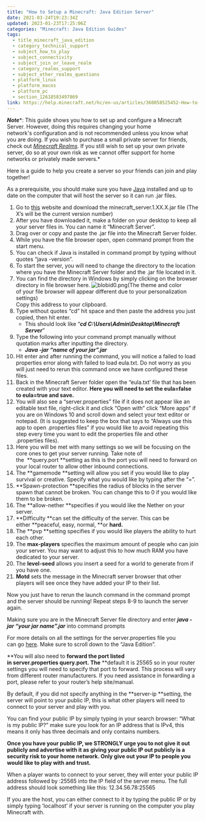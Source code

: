 ```yaml
---
title: "How to Setup a Minecraft: Java Edition Server"
date: 2021-03-24T19:23:34Z
updated: 2023-01-23T17:25:06Z
categories: "Minecraft: Java Edition Guides"
tags:
  - title_minecraft_java_edition
  - category_technical_support
  - subject_how_to_play
  - subject_connectivity
  - subject_join_or_leave_realm
  - category_realms_support
  - subject_other_realms_questions
  - platform_linux
  - platform_macos
  - platform_pc
  - section_12618583497869
link: https://help.minecraft.net/hc/en-us/articles/360058525452-How-to-Setup-a-Minecraft-Java-Edition-Server
---
```


***Note****: This guide shows you how to set up and configure a Minecraft Server. However, doing this requires changing your home network's configuration and is not recommended unless you know what you are doing. If you wish to purchase a small private server for friends, check out *[Minecraft Realms](https://www.minecraft.net/en-us/realms)*. If you still wish to set up your own private server, do so at your own risk as we cannot offer support for home networks or privately made servers.* 

Here is a guide to help you create a server so your friends can join and play together!  

As a prerequisite, you should make sure you have [Java](https://www.java.com/en/) installed and up to date on the computer that will host the server so it can run .jar files. 

1.  Go to [this](https://www.minecraft.net/en-us/download/server/) website and download the minecraft_server.1.XX.X.jar file (The X’s will be the current version number) 
2.  After you have downloaded it, make a folder on your desktop to keep all your server files in. You can name it “Minecraft Server”. 
3.  Drag over or copy and paste the .jar file into the Minecraft Server folder. 
4.  While you have the file browser open, open command prompt from the start menu.  
5.  You can check if Java is installed in command prompt by typing without quotes “java -version”. 
6.  To start the server, you will need to change the directory to the location where you have the Minecraft Server folder and the .jar file located in it. 
7.  You can find the directory in Windows by simply clicking on the browser directory in file browser here. ![blobid0.png](https://minecrafthelp.zendesk.com/hc/article_attachments/360090550171/blobid0.png)(The theme and color of your file browser will appear different due to your personalization settings)   
    Copy this address to your clipboard. 
8.  Type without quotes “cd” hit space and then paste the address you just copied, then hit enter. 
    - This should look like “***cd C:\Users\Admin\Desktop\Minecraft Server***” 
9.  Type the following into your command prompt manually without quotation marks after inputting the directory. 
    - ***Java -jar “name of your jar”.jar*** 
10. Hit enter and after running the command, you will notice a failed to load properties error along with failed to load eula.txt. Do not worry as you will just need to rerun this command once we have configured these files. 
11. Back in the Minecraft Server folder open the “eula.txt’ file that has been created with your text editor. **Here you will need to set the eula=false to eula=true and save.** 
12. You will also see a “server.properties” file if it does not appear like an editable text file, right-click it and click “Open with” click “More apps” if you are on Windows 10 and scroll down and select your text editor or notepad. (It is suggested to keep the box that says to “Always use this app to open .properties files” if you would like to avoid repeating this step every time you want to edit the properties file and other .properties files). 
13. Here you will be met with many settings so we will be focusing on the core ones to get your server running. Take note of the  **query.port **setting as this is the port you will need to forward on your local router to allow other inbound connections.  
14. The **gamemode **setting will allow you set if you would like to play survival or creative. Specify what you would like by typing after the “=”. 
15. **Spawn-protection **specifies the radius of blocks in the server spawn that cannot be broken. You can change this to 0 if you would like them to be broken. 
16. The **allow-nether **specifies if you would like the Nether on your server. 
17. **Difficulty **can set the difficulty of the server. This can be either **peaceful, easy, normal, **or **hard.** 
18. The **pvp **setting specifies if you would like players the ability to hurt each other. 
19. The **max-players** specifies the maximum amount of people who can join your server. You may want to adjust this to how much RAM you have dedicated to your server. 
20. The **level-seed** allows you insert a seed for a world to generate from if you have one. 
21. **Motd** sets the message in the Minecraft server browser that other players will see once they have added your IP to their list. 

Now you just have to rerun the launch command in the command prompt and the server should be running! Repeat steps 8-9 to launch the server again. 

Making sure you are in the Minecraft Server file directory and enter ***java -jar “your jar name”.jar*** into command prompts 

For more details on all the settings for the server.properties file you can go [here](https://minecraft.gamepedia.com/Server.properties). Make sure to scroll down to the “Java Edition”. 

**You will also need to ****forward the port** listed in server.properties **query.port.** The** **default it is 25565 so in your router settings you will need to specify that port to forward. This process will vary from different router manufacturers. If you need assistance in forwarding a port, please refer to your router’s help site/manual. 

By default, if you did not specify anything in the **server-ip **setting, the server will point to your public IP, this is what other players will need to connect to your server and play with you. 

You can find your public IP by simply typing in your search browser: “What is my public IP?” make sure you look for an IP address that is IPv4, this means it only has three decimals and only contains numbers. 

**Once you have your public IP, we STRONGLY urge you to not give it out publicly and advertise with it as giving your public IP out publicly is a security risk to your home network. Only give out your IP to people you would like to play with and trust.** 

When a player wants to connect to your server, they will enter your public IP address followed by :25565 into the IP field of the server menu. The full address should look something like this: 12.34.56.78:25565 

If you are the host, you can either connect to it by typing the public IP or by simply typing ‘localhost’ if your server is running on the computer you play Minecraft with.
